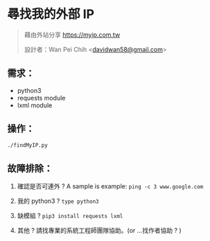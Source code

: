 # 尋找我的外部 IP

> 藉由外站分享 https://myip.com.tw
>
> 設計者：Wan Pei Chih \<davidwan58@gmail.com>  
>
> 



## 需求：

- python3
- requests module
- lxml module



## 操作：

```bash
./findMyIP.py
```



## 故障排除：

1. 確認是否可連外 ?
   A sample is example: `ping -c 3 www.google.com`  

2. 我的 python3 ?
   `type python3` 
3. 缺模組 ?
   `pip3 install requests lxml`
4. 其他 ?
   請找專業的系統工程師團隊協助。(or ...找作者協助 ? )